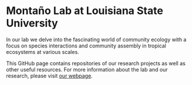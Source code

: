 # Montaño Lab at Louisiana State University

In our lab we delve into the fascinating world of community ecology with a focus on species interactions and community assembly in tropical ecosystems at various scales. 

This GitHub page contains repositories of our research projects as well as other useful resources. For more information about the lab and our research, please visit [our webpage](https://montanolab.com/).
